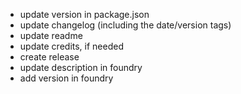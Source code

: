 - update version in package.json
- update changelog (including the date/version tags)
- update readme
- update credits, if needed
- create release
- update description in foundry
- add version in foundry
